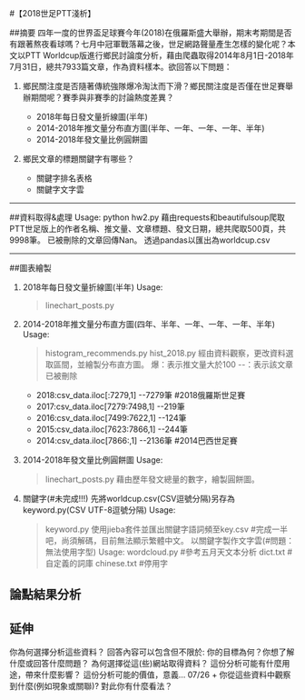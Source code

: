 #【2018世足PTT淺析】

##摘要
四年一度的世界盃足球賽今年(2018)在俄羅斯盛大舉辦，期末考期間是否有跟著熬夜看球嗎？七月中冠軍戰落幕之後，世足網路聲量產生怎樣的變化呢？本文以PTT Worldcup版進行鄉民討論度分析，藉由爬蟲取得2014年8月1日-2018年7月31日，總共7933篇文章，作為資料樣本。欲回答以下問題：

1. 鄉民關注度是否隨著傳統強隊爆冷淘汰而下滑？鄉民關注度是否僅在世足賽舉辦期間呢？賽季與非賽季的討論熱度差異？
    - 2018年每日發文量折線圖(半年)
    - 2014-2018年推文量分布直方圖(半年、一年、一年、一年、半年)
    - 2014-2018年發文量比例圓餅圖

2. 鄉民文章的標題關鍵字有哪些？
    - 關鍵字排名表格
    - 關鍵字文字雲

-----

##資料取得&處理
    Usage:
    python hw2.py
藉由requests和beautifulsoup爬取PTT世足版上的作者名稱、推文量、文章標題、發文日期，總共爬取500頁，共9998筆。
已被刪除的文章回傳Nan。
透過pandas以匯出為worldcup.csv

-----

##圖表繪製
1.  2018年每日發文量折線圖(半年)
    Usage:
    > linechart_posts.py
2. 2014-2018年推文量分布直方圖(四年、半年、一年、一年、一年、半年)
    Usage:
    > histogram_recommends.py
    > hist_2018.py 
    經由資料觀察，更改資料選取區間，並繪製分布直方圖。
        爆：表示推文量大於100
        --：表示該文章已被刪除
    - 2018:csv_data.iloc[:7279,1]     --7279筆 #2018俄羅斯世足賽
    - 2017:csv_data.iloc[7279:7498,1] --219筆
    - 2016:csv_data.iloc[7499:7622,1] --124筆
    - 2015:csv_data.iloc[7623:7866,1] --244筆
    - 2014:csv_data.iloc[7866:,1]     --2136筆 #2014巴西世足賽

3. 2014-2018年發文量比例圓餅圖
    Usage:
    >linechart_posts.py
        藉由歷年發文總量的數字，繪製圓餅圖。
4.  關鍵字(#未完成!!!)
    先將worldcup.csv(CSV逗號分隔)另存為keyword.py(CSV UTF-8逗號分隔)
    Usage:
    > keyword.py
    使用jieba套件並匯出關鍵字語詞頻至key.csv
    #完成一半吧，尚須解碼，目前無法顯示繁體中文。
    以關鍵字製作文字雲(#問題：無法使用字型)
    Usage:
    > wordcloud.py #參考五月天文本分析
    > dict.txt     #自定義的詞庫
    > chinese.txt  #停用字

## 論點結果分析


## 延伸

你為何選擇分析這些資料？
回答內容可以包含但不限於:
你的目標為何？你想了解什麼或回答什麼問題？
為何選擇從這(些)網站取得資料？
這份分析可能有什麼用途，帶來什麼影響？
這份分析可能的價值，意義… 07/26 +
你從這些資料中觀察到什麼(例如現象或關聯)? 對此你有什麼看法？
